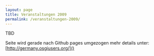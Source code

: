 ```yaml
---
layout: page
title: Veranstaltungen 2009
permalink: /veranstaltungen-2009/
---
```


TBD

Seite wird gerade nach Github pages umgezogen mehr details unter:
[http://germany.osgiusers.org/]()
